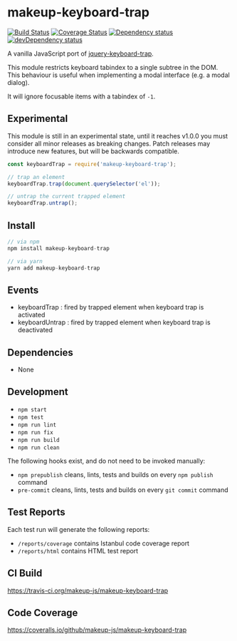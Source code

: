 # makeup-keyboard-trap

<p>
    <a href="https://travis-ci.org/makeup-js/makeup-keyboard-trap"><img src="https://api.travis-ci.org/makeup-js/makeup-keyboard-trap.svg?branch=master" alt="Build Status" /></a>
    <a href='https://coveralls.io/github/makeup-js/makeup-keyboard-trap?branch=master'><img src='https://coveralls.io/repos/makeup-js/makeup-keyboard-trap/badge.svg?branch=master&service=github' alt='Coverage Status' /></a>
    <a href="https://david-dm.org/makeup-js/makeup-keyboard-trap"><img src="https://david-dm.org/makeup-js/makeup-keyboard-trap.svg" alt="Dependency status" /></a>
    <a href="https://david-dm.org/makeup-js/makeup-keyboard-trap#info=devDependencies"><img src="https://david-dm.org/makeup-js/makeup-keyboard-trap/dev-status.svg" alt="devDependency status" /></a>
</p>

A vanilla JavaScript port of <a href="https://github.com/ianmcburnie/jquery-keyboard-trap">jquery-keyboard-trap</a>.

This module restricts keyboard tabindex to a single subtree in the DOM. This behaviour is useful when implementing a modal interface (e.g. a modal dialog).

It will ignore focusable items with a tabindex of `-1`.

## Experimental

This module is still in an experimental state, until it reaches v1.0.0 you must consider all minor releases as breaking changes. Patch releases may introduce new features, but will be backwards compatible.

```js
const keyboardTrap = require('makeup-keyboard-trap');

// trap an element
keyboardTrap.trap(document.querySelector('el'));

// untrap the current trapped element
keyboardTrap.untrap();
```

## Install

```js
// via npm
npm install makeup-keyboard-trap

// via yarn
yarn add makeup-keyboard-trap
```

## Events

* keyboardTrap : fired by trapped element when keyboard trap is activated
* keyboardUntrap : fired by trapped element when keyboard trap is deactivated

## Dependencies

* None

## Development

* `npm start`
* `npm test`
* `npm run lint`
* `npm run fix`
* `npm run build`
* `npm run clean`

The following hooks exist, and do not need to be invoked manually:

* `npm prepublish` cleans, lints, tests and builds on every `npm publish` command
* `pre-commit` cleans, lints, tests and builds on every `git commit` command

## Test Reports

Each test run will generate the following reports:

* `/reports/coverage` contains Istanbul code coverage report
* `/reports/html` contains HTML test report

## CI Build

https://travis-ci.org/makeup-js/makeup-keyboard-trap

## Code Coverage

https://coveralls.io/github/makeup-js/makeup-keyboard-trap
